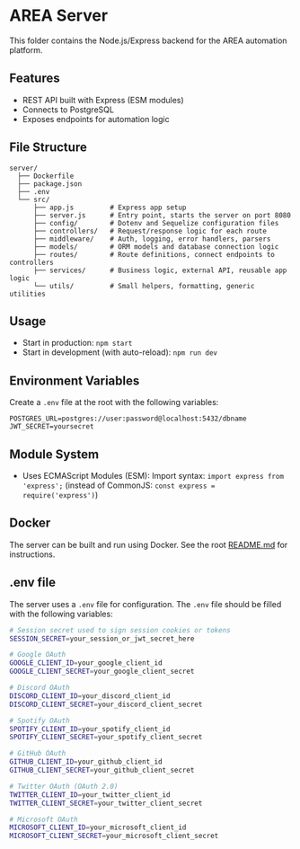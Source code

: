 # AREA Server

This folder contains the Node.js/Express backend for the AREA automation platform.

## Features

- REST API built with Express (ESM modules)
- Connects to PostgreSQL
- Exposes endpoints for automation logic

## File Structure

```
server/
  ├── Dockerfile
  ├── package.json
  ├── .env
  └── src/
      ├── app.js         # Express app setup
      ├── server.js      # Entry point, starts the server on port 8080
      ├── config/        # Dotenv and Sequelize configuration files
      ├── controllers/   # Request/response logic for each route
      ├── middleware/    # Auth, logging, error handlers, parsers
      ├── models/        # ORM models and database connection logic
      ├── routes/        # Route definitions, connect endpoints to controllers
      ├── services/      # Business logic, external API, reusable app logic
      └── utils/         # Small helpers, formatting, generic utilities
```

## Usage

- Start in production:
  `npm start`
- Start in development (with auto-reload):
  `npm run dev`

## Environment Variables

Create a `.env` file at the root with the following variables:

```
POSTGRES_URL=postgres://user:password@localhost:5432/dbname
JWT_SECRET=yoursecret
```

## Module System

- Uses ECMAScript Modules (ESM):
  Import syntax: `import express from 'express';`
  (instead of CommonJS: `const express = require('express')`)

## Docker

The server can be built and run using Docker.
See the root [README.md](../README.md) for instructions.

## .env file

The server uses a `.env` file for configuration.
The `.env` file should be filled with the following variables:

```sh
# Session secret used to sign session cookies or tokens
SESSION_SECRET=your_session_or_jwt_secret_here

# Google OAuth
GOOGLE_CLIENT_ID=your_google_client_id
GOOGLE_CLIENT_SECRET=your_google_client_secret

# Discord OAuth
DISCORD_CLIENT_ID=your_discord_client_id
DISCORD_CLIENT_SECRET=your_discord_client_secret

# Spotify OAuth
SPOTIFY_CLIENT_ID=your_spotify_client_id
SPOTIFY_CLIENT_SECRET=your_spotify_client_secret

# GitHub OAuth
GITHUB_CLIENT_ID=your_github_client_id
GITHUB_CLIENT_SECRET=your_github_client_secret

# Twitter OAuth (OAuth 2.0)
TWITTER_CLIENT_ID=your_twitter_client_id
TWITTER_CLIENT_SECRET=your_twitter_client_secret

# Microsoft OAuth
MICROSOFT_CLIENT_ID=your_microsoft_client_id
MICROSOFT_CLIENT_SECRET=your_microsoft_client_secret
```

